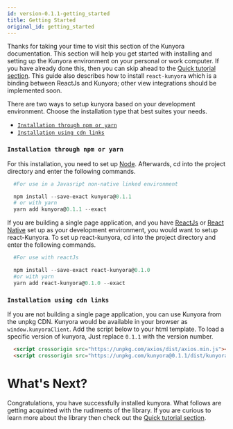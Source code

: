 ```yaml
---
id: version-0.1.1-getting_started
title: Getting Started
original_id: getting_started
---
```


Thanks for taking your time to visit this section of the Kunyora documentation. This section will help you get started with installing and setting up the Kunyora environment on your personal or work computer. If you have already done this, then you can skip ahead to the [Quick tutorial section](quick_tutorial.html). This guide also describes how to install `react-kunyora` which is a binding between ReactJs and Kunyora; other view integrations should be implemented soon.

There are two ways to setup kunyora based on your development environment. Choose the installation type that best suites your needs.

* [`Installation through npm or yarn`](getting_started.md#installation-through-npm-or-yarn)
* [`Installation using cdn links`](getting_started.md#installation-using-cdn-links)

### `Installation through npm or yarn`

For this installation, you need to set up [Node](https://nodejs.org/en/download). Afterwards, cd into the project directory and enter the following commands.

```powershell
  #For use in a Javasript non-native linked environment

  npm install --save-exact kunyora@0.1.1
  # or with yarn
  yarn add kunyora@0.1.1 --exact
```

If you are building a single page application, and you have [ReactJs](https://reactjs.org/docs/add-react-to-a-new-app.html) or [React Native](https://facebook.github.io/react-native/docs/getting-strted.html) set up as your development environment, you would want to setup react-Kunyora. To set up react-kunyora, cd into the project directory and enter the following commands.

```powershell
  #For use with reactJs

  npm install --save-exact react-kunyora@0.1.0
  #or with yarn
  yarn add react-kunyora@0.1.0 --exact
```

### `Installation using cdn links`

If you are not building a single page application, you can use Kunyora from the unpkg CDN. Kunyora would be available in your browser as `window.kunyoraClient`. Add the script below to your html template. To load a specific version of kunyora, Just replace `0.1.1` with the version number.

```html
  <script crossorigin src="https://unpkg.com/axios/dist/axios.min.js"></script>
  <script crossorigin src="https://unpkg.com/kunyora@0.1.1/dist/kunyora.min.js"></script>
```

# What's Next?

Congratulations, you have successfully installed kunyora. What follows are getting acquinted with the rudiments of the library. If you are curious to learn more about the library then check out the [Quick tutorial section](quick_tutorial.md).
